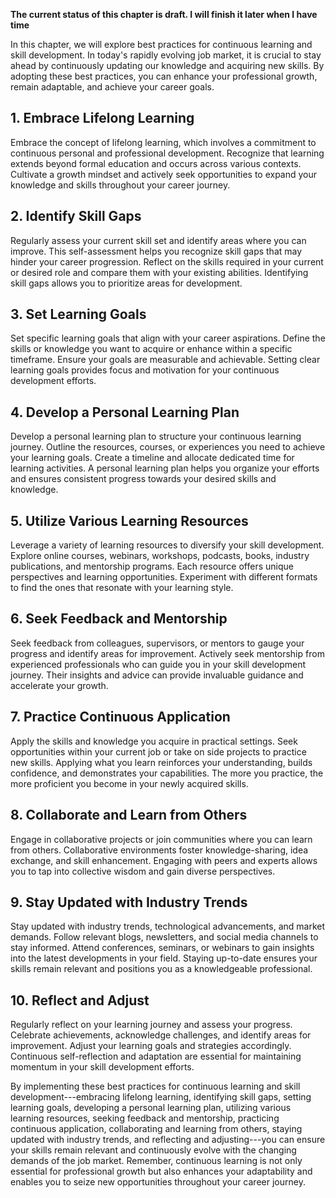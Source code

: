 **The current status of this chapter is draft. I will finish it later when I have time**

In this chapter, we will explore best practices for continuous learning and skill development. In today's rapidly evolving job market, it is crucial to stay ahead by continuously updating our knowledge and acquiring new skills. By adopting these best practices, you can enhance your professional growth, remain adaptable, and achieve your career goals.

**1. Embrace Lifelong Learning**
--------------------------------

Embrace the concept of lifelong learning, which involves a commitment to continuous personal and professional development. Recognize that learning extends beyond formal education and occurs across various contexts. Cultivate a growth mindset and actively seek opportunities to expand your knowledge and skills throughout your career journey.

**2. Identify Skill Gaps**
--------------------------

Regularly assess your current skill set and identify areas where you can improve. This self-assessment helps you recognize skill gaps that may hinder your career progression. Reflect on the skills required in your current or desired role and compare them with your existing abilities. Identifying skill gaps allows you to prioritize areas for development.

**3. Set Learning Goals**
-------------------------

Set specific learning goals that align with your career aspirations. Define the skills or knowledge you want to acquire or enhance within a specific timeframe. Ensure your goals are measurable and achievable. Setting clear learning goals provides focus and motivation for your continuous development efforts.

**4. Develop a Personal Learning Plan**
---------------------------------------

Develop a personal learning plan to structure your continuous learning journey. Outline the resources, courses, or experiences you need to achieve your learning goals. Create a timeline and allocate dedicated time for learning activities. A personal learning plan helps you organize your efforts and ensures consistent progress towards your desired skills and knowledge.

**5. Utilize Various Learning Resources**
-----------------------------------------

Leverage a variety of learning resources to diversify your skill development. Explore online courses, webinars, workshops, podcasts, books, industry publications, and mentorship programs. Each resource offers unique perspectives and learning opportunities. Experiment with different formats to find the ones that resonate with your learning style.

**6. Seek Feedback and Mentorship**
-----------------------------------

Seek feedback from colleagues, supervisors, or mentors to gauge your progress and identify areas for improvement. Actively seek mentorship from experienced professionals who can guide you in your skill development journey. Their insights and advice can provide invaluable guidance and accelerate your growth.

**7. Practice Continuous Application**
--------------------------------------

Apply the skills and knowledge you acquire in practical settings. Seek opportunities within your current job or take on side projects to practice new skills. Applying what you learn reinforces your understanding, builds confidence, and demonstrates your capabilities. The more you practice, the more proficient you become in your newly acquired skills.

**8. Collaborate and Learn from Others**
----------------------------------------

Engage in collaborative projects or join communities where you can learn from others. Collaborative environments foster knowledge-sharing, idea exchange, and skill enhancement. Engaging with peers and experts allows you to tap into collective wisdom and gain diverse perspectives.

**9. Stay Updated with Industry Trends**
----------------------------------------

Stay updated with industry trends, technological advancements, and market demands. Follow relevant blogs, newsletters, and social media channels to stay informed. Attend conferences, seminars, or webinars to gain insights into the latest developments in your field. Staying up-to-date ensures your skills remain relevant and positions you as a knowledgeable professional.

**10. Reflect and Adjust**
--------------------------

Regularly reflect on your learning journey and assess your progress. Celebrate achievements, acknowledge challenges, and identify areas for improvement. Adjust your learning goals and strategies accordingly. Continuous self-reflection and adaptation are essential for maintaining momentum in your skill development efforts.

By implementing these best practices for continuous learning and skill development---embracing lifelong learning, identifying skill gaps, setting learning goals, developing a personal learning plan, utilizing various learning resources, seeking feedback and mentorship, practicing continuous application, collaborating and learning from others, staying updated with industry trends, and reflecting and adjusting---you can ensure your skills remain relevant and continuously evolve with the changing demands of the job market. Remember, continuous learning is not only essential for professional growth but also enhances your adaptability and enables you to seize new opportunities throughout your career journey.
